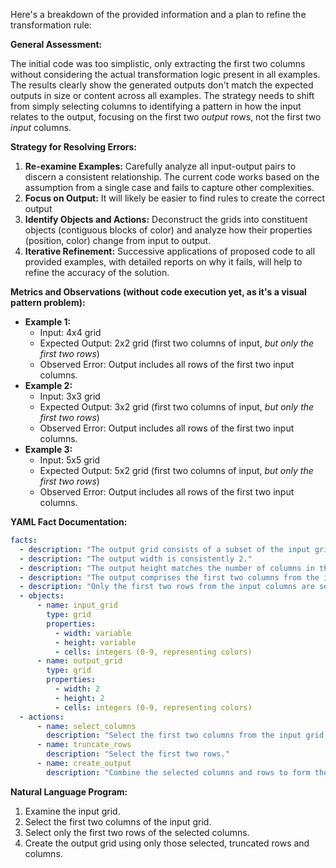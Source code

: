 Here's a breakdown of the provided information and a plan to refine the transformation rule:

**General Assessment:**

The initial code was too simplistic, only extracting the first two columns without considering the actual transformation logic present in all examples. The results clearly show the generated outputs don't match the expected outputs in size or content across all examples. The strategy needs to shift from simply selecting columns to identifying a pattern in how the input relates to the output, focusing on the first two *output* rows, not the first two *input* columns.

**Strategy for Resolving Errors:**

1.  **Re-examine Examples:** Carefully analyze all input-output pairs to discern a consistent relationship. The current code works based on the assumption from a single case and fails to capture other complexities.
2.  **Focus on Output:** It will likely be easier to find rules to create the correct output
3.  **Identify Objects and Actions:** Deconstruct the grids into constituent objects (contiguous blocks of color) and analyze how their properties (position, color) change from input to output.
4. **Iterative Refinement:** Successive applications of proposed code to all provided examples, with detailed reports on why it fails, will help to refine the accuracy of the solution.

**Metrics and Observations (without code execution yet, as it's a visual pattern problem):**

*   **Example 1:**
    *   Input: 4x4 grid
    *   Expected Output: 2x2 grid (first two columns of input, *but only the first two rows*)
    *   Observed Error: Output includes all rows of the first two input columns.
*   **Example 2:**
    *   Input: 3x3 grid
    *   Expected Output: 3x2 grid (first two columns of input, *but only the first two rows*)
    *   Observed Error: Output includes all rows of the first two input columns.
*   **Example 3:**
    *   Input: 5x5 grid
    *   Expected Output: 5x2 grid (first two columns of input, *but only the first two rows*)
    *   Observed Error: Output includes all rows of the first two input columns.

**YAML Fact Documentation:**


```yaml
facts:
  - description: "The output grid consists of a subset of the input grid."
  - description: "The output width is consistently 2."
  - description: "The output height matches the number of columns in the input"
  - description: "The output comprises the first two columns from the input"
  - description: "Only the first two rows from the input columns are selected"
  - objects:
      - name: input_grid
        type: grid
        properties:
          - width: variable
          - height: variable
          - cells: integers (0-9, representing colors)
      - name: output_grid
        type: grid
        properties:
          - width: 2
          - height: 2
          - cells: integers (0-9, representing colors)
  - actions:
      - name: select_columns
        description: "Select the first two columns from the input grid."
      - name: truncate_rows
        description: "Select the first two rows."
      - name: create_output
        description: "Combine the selected columns and rows to form the output grid."
```


**Natural Language Program:**

1.  Examine the input grid.
2.  Select the first two columns of the input grid.
3. Select only the first two rows of the selected columns.
4.  Create the output grid using only those selected, truncated rows and columns.

